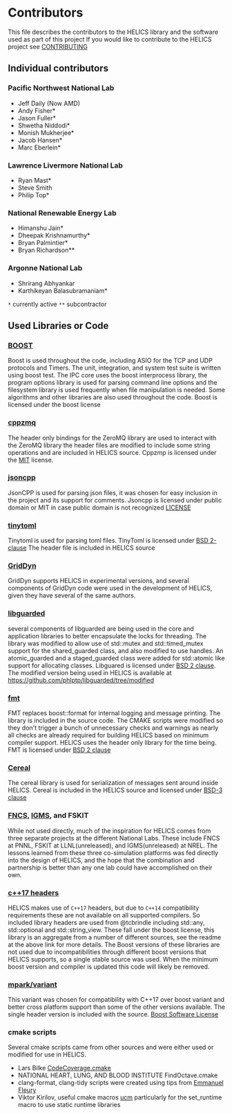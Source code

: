 # Contributors
This file describes the contributors to the HELICS library and the software used as part of this project
If you would like to contribute to the HELICS project see [CONTRIBUTING](CONTRIBUTING.md)
## Individual contributors
### Pacific Northwest National Lab
 - Jeff Daily (Now AMD)
 - Andy Fisher*
 - Jason Fuller*
 - Shwetha Niddodi*
 - Monish Mukherjee*
 - Jacob Hansen*
 - Marc Eberlein*

### Lawrence Livermore National Lab
 - Ryan Mast*
 - Steve Smith
 - Philip Top*

### National Renewable Energy Lab
 - Himanshu Jain*
 - Dheepak Krishnamurthy*
 - Bryan Palmintier*
 - Bryan Richardson**

### Argonne National Lab
 - Shrirang Abhyankar
 - Karthikeyan Balasubramaniam*

 `*` currently active
 `**` subcontractor

## Used Libraries or Code

### [BOOST](https://www.boost.org)
  Boost is used throughout the code, including ASIO for the TCP and UDP protocols and Timers.  The unit, integration, and system test suite is written using boost test.  The IPC core uses the boost interprocess library, the program options library is used for parsing command line options and the filesystem library is used frequently when file manipulation is needed.  Some algorithms and other libraries are also used throughout the code. Boost is licensed under the boost license

### [cppzmq](https://github.com/zeromq/cppzmq)
  The header only bindings for the ZeroMQ library are used to interact with the ZeroMQ library the header files are modified to include some string operations and are included in HELICS source.  Cppzmp is licensed under the [MIT](https://github.com/zeromq/cppzmq/blob/master/LICENSE) license.

### [jsoncpp](https://github.com/open-source-parsers/jsoncpp)
  JsonCPP is used for parsing json files, it was chosen for easy inclusion in the project and its support for comments. Jsoncpp is licensed under public domain or MIT in case public domain is not recognized [LICENSE](https://github.com/open-source-parsers/jsoncpp/blob/master/LICENSE)

### [tinytoml](https://github.com/mayah/tinytoml)
  Tinytoml is used for parsing toml files.  TinyToml is licensed under [BSD 2-clause](https://github.com/mayah/tinytoml/blob/master/LICENSE)  The header file is included in HELICS source

### [GridDyn](https://github.com/LLNL/GridDyn)
GridDyn supports HELICS in experimental versions, and several components of GridDyn code were used in the development of HELICS, given they have several of the same authors.  

### [libguarded](https://github.com/copperspice/libguarded)
several components of libguarded are being used in the core and application libraries to better encapsulate the locks for threading.  The library was modified to allow use of std::mutex and std::timed_mutex support for the shared_guarded class, and also modified to use handles.  An atomic_guarded and a staged_guarded class were added for std::atomic like support for allocating classes.  Libguared is licensed under [BSD 2 clause](https://github.com/copperspice/libguarded/blob/master/LICENSE).  The modified version being used in HELICS is available at https://github.com/phlptp/libguarded/tree/modified

### [fmt](http://fmtlib.net/latest/index.html)
FMT replaces boost::format for internal logging and message printing.  The library is included in the source code.  The CMAKE scripts were modified so they don't trigger a bunch of unnecessary checks and warnings as nearly all checks are already required for building HELICS based on minimum compiler support.  HELICS uses the header only library for the time being.  FMT is licensed under [BSD 2 clause](https://github.com/fmtlib/fmt/blob/master/LICENSE.rst)

### [Cereal](https://github.com/USCiLab/cereal)
The cereal library is used for serialization of messages sent around inside HELICS.  Cereal is included in the HELICS source and licensed under [BSD-3 clause](https://github.com/USCiLab/cereal/blob/master/LICENSE)

### [FNCS](https://github.com/FNCS/fncs), [IGMS](https://www.nrel.gov/docs/fy16osti/65552.pdf), and FSKIT
While not used directly, much of the inspiration for HELICS comes from three separate projects at the different National Labs.  These include FNCS at PNNL, FSKIT at LLNL(unreleased), and IGMS(unreleased) at NREL.  The lessons learned from these three co-simulation platforms was fed directly into the design of HELICS, and the hope that the combination and partnership is better than any one lab could have accomplished on their own.  

### [c++17 headers](https://github.com/tcbrindle/cpp17_headers)
HELICS makes use of `C++17` headers, but due to `C++14` compatibility requirements these are not available on all supported compilers.  So included library headers are used from @tcbrindle including std::any, std::optional and std::string_view.  These fall under the boost license, this library is an aggregate from a number of different sources, see the readme at the above link for more details.  The Boost versions of these libraries are not used due to incompatibilities through different boost versions that HELICS supports, so a single stable source was used.  When the minimum boost version and compiler is updated this code will likely be removed.     

### [mpark/variant](https://github.com/mpark/variant)
This variant was chosen for compatibility with C++17 over boost variant and better cross platform support than some of the other versions available.  The single header version is included with the source.  [Boost Software License](https://github.com/mpark/variant/blob/master/LICENSE.md)

### cmake scripts
Several cmake scripts came from other sources and were either used or modified for use in HELICS.
 - Lars Bilke [CodeCoverage.cmake](https://github.com/bilke/cmake-modules/blob/master/CodeCoverage.cmake)
 - NATIONAL HEART, LUNG, AND BLOOD INSTITUTE  FindOctave.cmake
 - clang-format, clang-tidy scripts were created using tips from [Emmanuel Fleury](http://www.labri.fr/perso/fleury/posts/programming/using-clang-tidy-and-clang-format.html)
 - Viktor Kirilov, useful cmake macros [ucm](https://github.com/onqtam/ucm)  particularly for the set_runtime macro to use static runtime libraries
